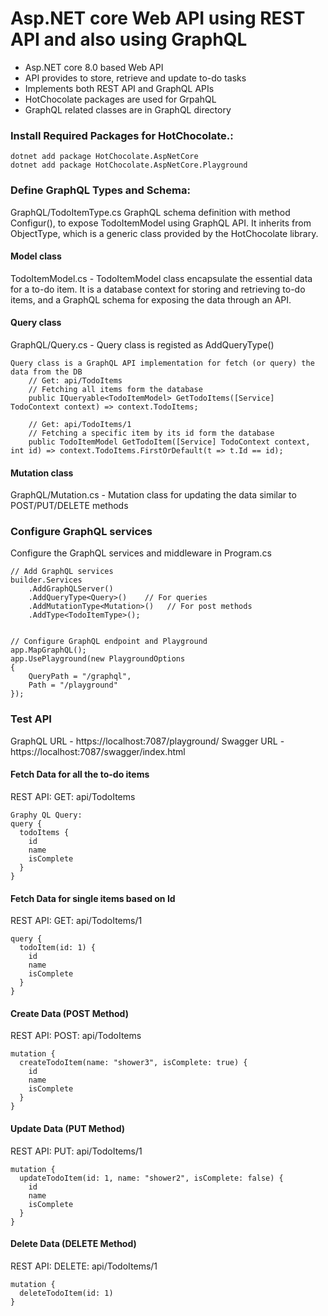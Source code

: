 #  Asp.NET core Web API using REST API and also using GraphQL  
- Asp.NET core 8.0 based Web API
- API provides to store, retrieve and update to-do tasks
- Implements both REST API and GraphQL APIs
- HotChocolate packages are used for GrpahQL
- GraphQL related classes are in GraphQL directory 


### Install Required Packages for HotChocolate.:
```
dotnet add package HotChocolate.AspNetCore
dotnet add package HotChocolate.AspNetCore.Playground
```

### Define GraphQL Types and Schema:
GraphQL/TodoItemType.cs   GraphQL schema definition with method  Configur(), to expose TodoItemModel using GraphQL API. 
It inherits from ObjectType<TodoItemModel>, which is a generic class provided by the HotChocolate library.

####  Model class
TodoItemModel.cs - TodoItemModel class encapsulate the essential data for a to-do item. It is a database context for storing and retrieving to-do items, 
and a GraphQL schema for exposing the data through an API.

#### Query class
GraphQL/Query.cs - Query class is registed as AddQueryType()

```
Query class is a GraphQL API implementation for fetch (or query) the data from the DB
    // Get: api/TodoItems
    // Fetching all items form the database
    public IQueryable<TodoItemModel> GetTodoItems([Service] TodoContext context) => context.TodoItems;

    // Get: api/TodoItems/1
    // Fetching a specific item by its id form the database
    public TodoItemModel GetTodoItem([Service] TodoContext context, int id) => context.TodoItems.FirstOrDefault(t => t.Id == id);
```

#### Mutation class
GraphQL/Mutation.cs - Mutation class for updating the data similar to POST/PUT/DELETE methods


###  Configure GraphQL services 
Configure the GraphQL services and middleware in Program.cs

```
// Add GraphQL services
builder.Services
    .AddGraphQLServer()
    .AddQueryType<Query>()    // For queries
    .AddMutationType<Mutation>()   // For post methods
    .AddType<TodoItemType>();
    
    
// Configure GraphQL endpoint and Playground
app.MapGraphQL();
app.UsePlayground(new PlaygroundOptions
{
    QueryPath = "/graphql",
    Path = "/playground"
});
```


###  Test API


GraphQL URL - https://localhost:7087/playground/
Swagger URL - https://localhost:7087/swagger/index.html


####  Fetch Data for all the to-do items 
REST API: GET: api/TodoItems

```
Graphy QL Query:
query {
  todoItems {
    id
    name
    isComplete
  }
}
```

####  Fetch Data for single items based on Id
REST API: GET: api/TodoItems/1

```
query {
  todoItem(id: 1) {
    id
    name
    isComplete
  }
}
```

####  Create Data (POST Method)
REST API: POST: api/TodoItems
```
mutation {
  createTodoItem(name: "shower3", isComplete: true) {
    id
    name
    isComplete
  }
}
```

####  Update Data (PUT Method)
REST API: PUT: api/TodoItems/1
```
mutation {
  updateTodoItem(id: 1, name: "shower2", isComplete: false) {
    id
    name
    isComplete
  }
}
```

####  Delete Data (DELETE Method)
REST API: DELETE: api/TodoItems/1
```
mutation {
  deleteTodoItem(id: 1)
}
```

